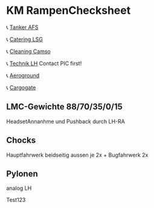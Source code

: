 # KM RampenChecksheet

📞 [Tanker AFS](tel://08001507090)

📞 [Catering LSG](tel://08001507090)

📞 [Cleaning Camso](tel://08001507090)

📞 [Technik LH](tel://08001507090) Contact PIC first!

📞 [Aeroground](tel://08001507090)

📞 [Cargogate](tel://08001507090)

## LMC-Gewichte 88/70/35/0/15

HeadsetAnnanhme und Pushback durch LH-RA

## Chocks

Hauptfahrwerk beidseitig aussen je 2x + Bugfahrwerk 2x

## Pylonen

analog LH

Test123
